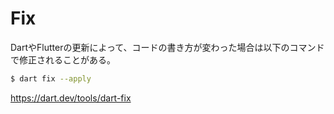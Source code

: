 # Fix

DartやFlutterの更新によって、コードの書き方が変わった場合は以下のコマンドで修正されることがある。

```bash
$ dart fix --apply
```

https://dart.dev/tools/dart-fix
